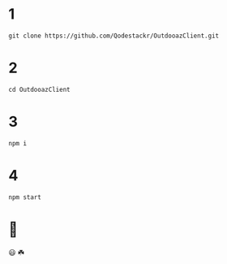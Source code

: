 # 1
`git clone https://github.com/Qodestackr/OutdooazClient.git`
# 2
`cd OutdooazClient`
# 3
`npm i`
# 4
`npm start`
# 🚀
😃 ☘️
